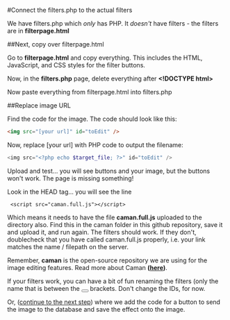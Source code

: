 
#Connect the filters.php to the actual filters

We have filters.php which *only* has PHP.  It *doesn't* have filters - the filters are in **filterpage.html**

##Next, copy over filterpage.html

Go to **filterpage.html** and copy everything. This includes the HTML, JavaScript, and CSS styles for the filter buttons.

Now, in the **filters.php** page, delete everything after **&lt;!DOCTYPE html&gt;**

Now paste everything from filterpage.html into filters.php

##Replace image URL

Find the code for the image.  The code should look like this:

```html
<img src="[your url]" id="toEdit" />
```

Now, replace [your url] with PHP code to output the filename:

```php
<img src="<?php echo $target_file; ?>" id="toEdit" />
```

Upload and test... you will see buttons and your image, but the buttons won't work. The page is missing something! 

Look in the HEAD tag... you will see the line

```
 <script src="caman.full.js"></script>
 ```
Which means it needs to have the file **caman.full.js** uploaded to the directory also. Find this in the caman folder in this github repository, save it and upload it, and run again. The filters should work. If they don't, doublecheck that you have called caman.full.js properly, i.e. your link matches the name / filepath on the server. 

Remember, **caman** is the open-source repository we are using for the image editing features. Read more about Caman **([here](http://camanjs.com))**.

If your filters work, you can have a bit of fun renaming the filters (only the name that is between the <button></button> brackets. Don't change the IDs, for now. 

Or, ([continue to the next step](https://github.com/DesignCodeBuild/basiccamanjs/blob/master/day4/3-AcceptImages.md)) where we add the code for a button to send the image to the database and save the effect onto the image. 
